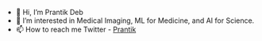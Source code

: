 - 👋 Hi, I’m Prantik Deb
- 👀 I’m interested in Medical Imaging, ML for Medicine, and AI for Science.
- 📫 How to reach me 
     Twitter - [Prantik](https://twitter.com/prantikDebAI)
<!---
prantik-pdeb/prantik-pdeb is a ✨ special ✨ repository because its `README.md` (this file) appears on your GitHub profile.
You can click the Preview link to take a look at your changes.
--->
